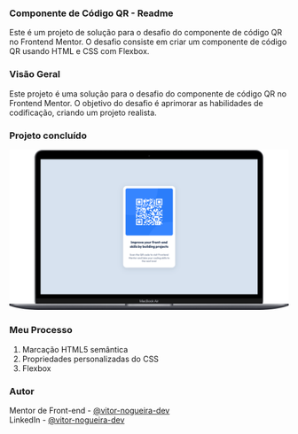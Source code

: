 ### Componente de Código QR - Readme
Este é um projeto de solução para o desafio do componente de código QR no Frontend Mentor. O desafio consiste em criar um componente de código QR usando HTML e CSS com Flexbox.

### Visão Geral
Este projeto é uma solução para o desafio do componente de código QR no Frontend Mentor. O objetivo do desafio é aprimorar as habilidades de codificação, criando um projeto realista.

### Projeto concluído
![Qr Code](/src/images/project.png)

### Meu Processo 
1. Marcação HTML5 semântica
2. Propriedades personalizadas do CSS
3. Flexbox

### Autor
Mentor de Front-end - [@vitor-nogueira-dev](https://www.frontendmentor.io/profile/vitor-nogueira96) <br/>
LinkedIn - [@vitor-nogueira-dev](https://www.linkedin.com/in/vitor-nogueira-dev/)
